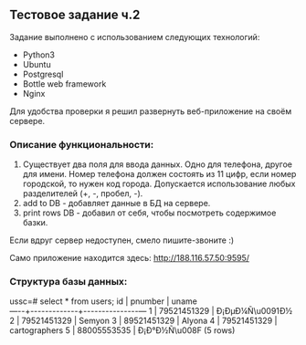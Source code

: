 ## Тестовое задание ч.2

Задание выполнено с использованием следующих технологий:

* Python3
* Ubuntu
* Postgresql
* Bottle web framework
* Nginx

Для удобства проверки я решил развернуть веб-приложение на своём сервере. 

### Описание функциональности:

1. Существует два поля для ввода данных. Одно для телефона, другое для имени. Номер телефона должен состоять из 11 цифр, если номер городской, то нужен код города. Допускается использование любых разделителей (+, -, пробел, -).
2. add to DB - добавляет данные в БД на сервере.
3. print rows DB - добавил от себя, чтобы посмотреть содержимое базки.

Если вдруг сервер недоступен, смело пишите-звоните :) 

Само приложение находится здесь: http://188.116.57.50:9595/

### Структура базы данных:

ussc=# select * from users;
 id |   pnumber   |      uname      
—--+-------------+---------------—
  1 | 79521451329 | Ð¡ÐµÐ¼Ñ\u0091Ð½
  2 | 79521451329 | Semyon
  3 | 89521451329 | Alyona
  4 | 79521451329 | cartographers
  5 | 88005553535 | Ð¡Ð°Ð½Ñ\u008F
(5 rows)
